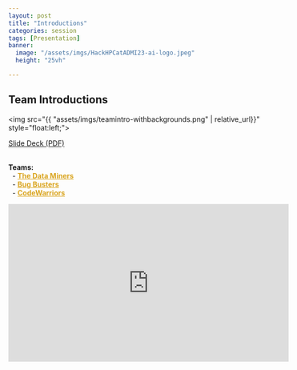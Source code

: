 ```yaml
---
layout: post
title: "Introductions"
categories: session
tags: [Presentation]
banner:
  image: "/assets/imgs/HackHPCatADMI23-ai-logo.jpeg"
  height: "25vh"

---
```

## Team Introductions

<img src="{{ "assets/imgs/teamintro-withbackgrounds.png" | relative_url}}" style="float:left;">

[Slide Deck (PDF)](https://hackhpc.github.io/admi23/assets/slides/Team%20Introductions.pdf)
<br><br>

<strong>Teams:</strong><br>
          &nbsp;&nbsp;- <strong><a href="https://hackhpc.github.io/admi23/teams.html#The%20Data%20Miners" style="color: goldenrod;">The Data Miners</a></strong><br>
          &nbsp;&nbsp;- <strong><a href="https://hackhpc.github.io/admi23/teams.html#Bug%20Busters" style="color: goldenrod;">Bug Busters</a></strong><br>
          &nbsp;&nbsp;- <strong><a href="https://hackhpc.github.io/admi23/teams.html#CodeWarriors" style="color: goldenrod;">CodeWarriors</a></strong><br>




<iframe width="560" height="315" src="https://www.youtube.com/embed/8bbOohYJumg" title="YouTube video player" frameborder="0" allow="accelerometer; autoplay; clipboard-write; encrypted-media; gyroscope; picture-in-picture; web-share" allowfullscreen></iframe>






 



